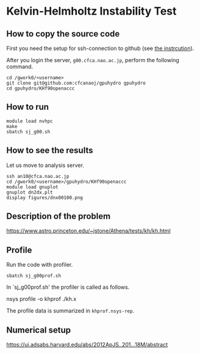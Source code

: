 # Kelvin-Helmholtz Instability Test

## How to copy the source code
First you need the setup for ssh-connection to github (see [the instrcution](../HowToUseGithub.md)).

After you login the server, `g00.cfca.nao.ac.jp`, perform the following command.
    
    cd /gwork0/<username>
    git clone git@github.com:cfcanaoj/gpuhydro gpuhydro
    cd gpuhydro/KHf90openaccc
    

## How to run

	module load nvhpc
	make
	sbatch sj_g00.sh

## How to see the results
Let us move to analysis server.

    ssh an10@cfca.nao.ac.jp
    cd /gwork0/<username>/gpuhydro/KHf90openaccc
    module load gnuplot
    gnuplot dn2dx.plt
    display figures/dnx00100.png

## Description of the problem

https://www.astro.princeton.edu/~jstone/Athena/tests/kh/kh.html

## Profile
Run the code with profiler.

    sbatch sj_g00prof.sh

In `sj_g00prof.sh' the profiler is called as follows. 
   
   nsys profile -o khprof ./kh.x
   
The profile data is summarized in `khprof.nsys-rep`.

## Numerical setup

https://ui.adsabs.harvard.edu/abs/2012ApJS..201...18M/abstract



